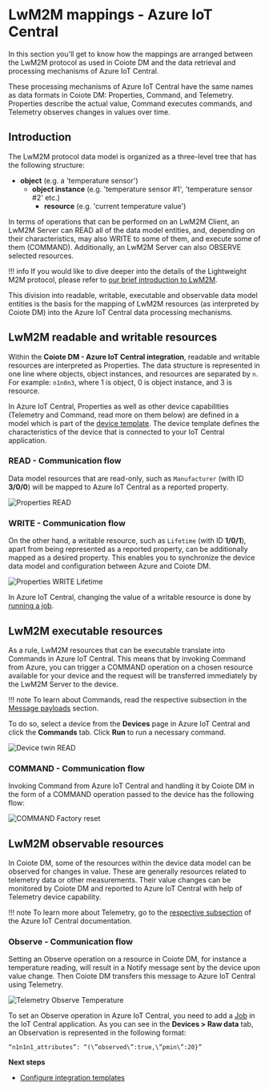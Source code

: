 # LwM2M mappings - Azure IoT Central

In this section you'll get to know how the mappings are arranged between the LwM2M protocol as used in Coiote DM and the data retrieval and processing mechanisms of Azure IoT Central.

These processing mechanisms of Azure IoT Central have the same names as data formats in Coiote DM: Properties, Command, and Telemetry. Properties describe the actual value, Command executes commands, and Telemetry observes changes in values over time.

## Introduction

The LwM2M protocol data model is organized as a three-level tree that has the following structure:

 - **object** (e.g. a 'temperature sensor')
    - **object instance** (e.g. 'temperature sensor #1', 'temperature sensor #2' etc.)
        - **resource** (e.g. 'current temperature value')

In terms of operations that can be performed on an LwM2M Client, an LwM2M Server can READ all of the data model entities, and, depending on their characteristics, may also WRITE to some of them, and execute some of them (COMMAND). Additionally, an LwM2M Server can also OBSERVE selected resources.

!!! info
    If you would like to dive deeper into the details of the Lightweight M2M protocol, please refer to [our brief introduction to LwM2M](https://avsystem.github.io/Anjay-doc/LwM2M.html).

This division into readable, writable, executable and observable data model entities is the basis for the mapping of LwM2M resources (as interpreted by Coiote DM) into the Azure IoT Central data processing mechanisms.

## LwM2M readable and writable resources

Within the **Coiote DM - Azure IoT Central integration**, readable and writable resources are interpreted as Properties. The data structure is represented in one line where objects, object instances, and resources are separated by `n`. For example: `n1n0n3`, where 1 is object, 0 is object instance, and 3 is resource.

In Azure IoT Central, Properties as well as other device capabilities (Telemetry and Command, read more on them below) are defined in a model which is part of the [device template](https://docs.microsoft.com/en-us/azure/iot-central/core/concepts-device-templates). The device template defines the characteristics of the device that is connected to your IoT Central application.

### READ - Communication flow

Data model resources that are read-only, such as `Manufacturer` (with ID **3/0/0**) will be mapped to Azure IoT Central as a reported property.

![Properties READ](images/Properties.png "READ Manufacturer")

### WRITE - Communication flow

On the other hand, a writable resource, such as `Lifetime` (with ID **1/0/1**), apart from being represented as a reported property, can be additionally mapped as a desired property. This enables you to synchronize the device data model and configuration between Azure and Coiote DM.

![Properties WRITE Lifetime](images/Properties-WRITE.png "WRITE Lifetime")

In Azure IoT Central, changing the value of a writable resource is done by [running a job](https://docs.microsoft.com/en-us/azure/iot-central/core/howto-manage-devices-in-bulk).

## LwM2M executable resources

As a rule, LwM2M resources that can be executable translate into Commands in Azure IoT Central. This means that by invoking Command from Azure, you can trigger a COMMAND operation on a chosen resource available for your device and the request will be transferred immediately by the LwM2M Server to the device.

!!! note
    To learn about Commands, read the respective subsection in the [Message payloads](https://docs.microsoft.com/en-us/azure/iot-central/core/concepts-telemetry-properties-commands#commands) section.

To do so, select a device from the **Devices** page in Azure IoT Central and click the **Commands** tab. Click **Run** to run a necessary command.

![Device twin READ](images/commands.png "Commands tab")

### COMMAND - Communication flow

Invoking Command from Azure IoT Central and handling it by Coiote DM in the form of a COMMAND operation passed to the device has the following flow:

![COMMAND Factory reset](images/Command.png "COMMAND Factory reset")

## LwM2M observable resources

In Coiote DM, some of the resources within the device data model can be observed for changes in value. These are generally resources related to telemetry data or other measurements. Their value changes can be monitored by Coiote DM and reported to Azure IoT Central with help of Telemetry device capability.

!!! note
    To learn more about Telemetry, go to the [respective subsection](https://docs.microsoft.com/en-us/azure/iot-central/core/concepts-telemetry-properties-commands#telemetry) of the Azure IoT Central documentation.

### Observe - Communication flow

Setting an Observe operation on a resource in Coiote DM, for instance a temperature reading, will result in a Notify message sent by the device upon value change. Then Coiote DM transfers this message to Azure IoT Central using Telemetry.

![Telemetry Observe Temperature](images/Telemetry.png "Observe Temperature")

To set an Observe operation in Azure IoT Central, you need to add a [Job](/Azure_IoT_Integration_Guide/Azure_IoT_Central_integration/Set_an_Observation.html#set-up-an-observation) in the IoT Central application. As you can see in the **Devices > Raw data** tab, an Observation is represented in the following format:

```
“n1n1n1_attributes”: “(\”observed\”:true,\”pmin\”:20}”
```

**Next steps**

* [Configure integration templates](https://iotdevzone.avsystem.com/docs/Azure_IoT_Integration_Guide/Configure_integration_templates/Azure_integration_templates/)
